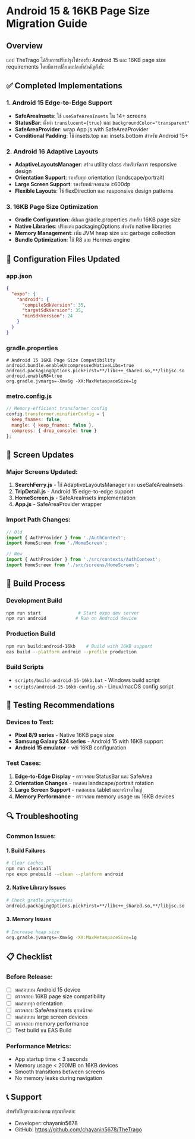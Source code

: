 # Android 15 & 16KB Page Size Migration Guide

## Overview
แอป TheTrago ได้รับการปรับปรุงให้รองรับ Android 15 และ 16KB page size requirements โดยมีการเปลี่ยนแปลงที่สำคัญดังนี้:

## ✅ Completed Implementations

### 1. Android 15 Edge-to-Edge Support
- **SafeAreaInsets**: ใช้ `useSafeAreaInsets` ใน 14+ screens
- **StatusBar**: ตั้งค่า `translucent={true}` และ `backgroundColor="transparent"`
- **SafeAreaProvider**: wrap App.js with SafeAreaProvider
- **Conditional Padding**: ใช้ insets.top และ insets.bottom สำหรับ Android 15+

### 2. Android 16 Adaptive Layouts
- **AdaptiveLayoutsManager**: สร้าง utility class สำหรับจัดการ responsive design
- **Orientation Support**: รองรับทุก orientation (landscape/portrait)
- **Large Screen Support**: รองรับหน้าจอขนาด ≥600dp
- **Flexible Layouts**: ใช้ flexDirection และ responsive design patterns

### 3. 16KB Page Size Optimization
- **Gradle Configuration**: อัปเดต gradle.properties สำหรับ 16KB page size
- **Native Libraries**: ปรับแต่ง packagingOptions สำหรับ native libraries
- **Memory Management**: เพิ่ม JVM heap size และ garbage collection
- **Bundle Optimization**: ใช้ R8 และ Hermes engine

## 🔧 Configuration Files Updated

### app.json
```json
{
  "expo": {
    "android": {
      "compileSdkVersion": 35,
      "targetSdkVersion": 35,
      "minSdkVersion": 24
    }
  }
}
```

### gradle.properties
```properties
# Android 15 16KB Page Size Compatibility
android.bundle.enableUncompressedNativeLibs=true
android.packagingOptions.pickFirst=**/libc++_shared.so,**/libjsc.so
android.enableR8=true
org.gradle.jvmargs=-Xmx6g -XX:MaxMetaspaceSize=1g
```

### metro.config.js
```javascript
// Memory-efficient transformer config
config.transformer.minifierConfig = {
  keep_fnames: false,
  mangle: { keep_fnames: false },
  compress: { drop_console: true }
};
```

## 📱 Screen Updates

### Major Screens Updated:
1. **SearchFerry.js** - ใช้ AdaptiveLayoutsManager และ useSafeAreaInsets
2. **TripDetail.js** - Android 15 edge-to-edge support
3. **HomeScreen.js** - SafeAreaInsets implementation
4. **App.js** - SafeAreaProvider wrapper

### Import Path Changes:
```javascript
// Old
import { AuthProvider } from './AuthContext';
import HomeScreen from './HomeScreen';

// New  
import { AuthProvider } from './src/contexts/AuthContext';
import HomeScreen from './src/screens/HomeScreen';
```

## 🚀 Build Process

### Development Build
```bash
npm run start              # Start expo dev server
npm run android           # Run on Android device
```

### Production Build
```bash
npm run build:android-16kb    # Build with 16KB support
eas build --platform android --profile production
```

### Build Scripts
- `scripts/build-android-15-16kb.bat` - Windows build script
- `scripts/android-15-16kb-config.sh` - Linux/macOS config script

## 🧪 Testing Recommendations

### Devices to Test:
- **Pixel 8/9 series** - Native 16KB page size
- **Samsung Galaxy S24 series** - Android 15 with 16KB support
- **Android 15 emulator** - với 16KB configuration

### Test Cases:
1. **Edge-to-Edge Display** - ตรวจสอบ StatusBar และ SafeArea
2. **Orientation Changes** - ทดสอบ landscape/portrait rotation
3. **Large Screen Support** - ทดสอบบน tablet และหน้าจอใหญ่
4. **Memory Performance** - ตรวจสอบ memory usage บน 16KB devices

## 🔍 Troubleshooting

### Common Issues:

#### 1. Build Failures
```bash
# Clear caches
npm run clean:all
npx expo prebuild --clean --platform android
```

#### 2. Native Library Issues
```bash
# Check gradle.properties
android.packagingOptions.pickFirst=**/libc++_shared.so,**/libjsc.so
```

#### 3. Memory Issues
```bash
# Increase heap size
org.gradle.jvmargs=-Xmx6g -XX:MaxMetaspaceSize=1g
```

## 📋 Checklist

### Before Release:
- [ ] ทดสอบบน Android 15 device
- [ ] ตรวจสอบ 16KB page size compatibility
- [ ] ทดสอบทุก orientation
- [ ] ตรวจสอบ SafeAreaInsets ทุกหน้าจอ
- [ ] ทดสอบบน large screen devices
- [ ] ตรวจสอบ memory performance
- [ ] Test build บน EAS Build

### Performance Metrics:
- App startup time < 3 seconds
- Memory usage < 200MB on 16KB devices
- Smooth transitions between screens
- No memory leaks during navigation

## 📞 Support
สำหรับปัญหาและคำถาม กรุณาติดต่อ:
- Developer: chayanin5678
- GitHub: https://github.com/chayanin5678/TheTrago
